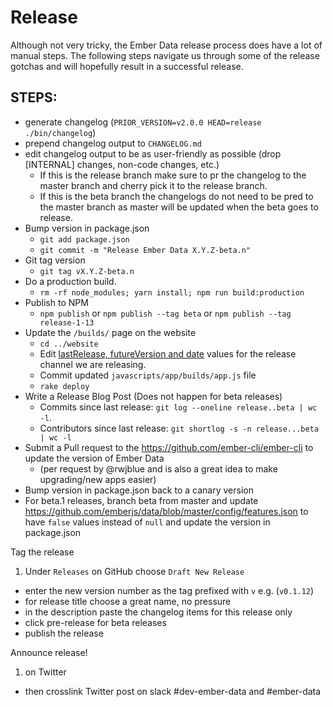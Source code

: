 Release
=======

Although not very tricky, the Ember Data release process does have a
lot of manual steps. The following steps navigate us through
some of the release gotchas and will hopefully result in a successful
release.

STEPS:
------

* generate changelog (`PRIOR_VERSION=v2.0.0 HEAD=release ./bin/changelog`)
* prepend changelog output to `CHANGELOG.md`
* edit changelog output to be as user-friendly as possible (drop [INTERNAL] changes, non-code changes, etc.)
  * If this is the release branch  make sure to pr the changelog to the master branch and cherry pick it to the release branch.
  * If this is the beta branch the changelogs do not need to be pred to the master branch as master will be updated when the beta goes to release.
* Bump version in package.json
  * `git add package.json`
  * `git commit -m "Release Ember Data X.Y.Z-beta.n"`
* Git tag version
  * `git tag vX.Y.Z-beta.n`
* Do a production build. 
  * `rm -rf node_modules; yarn install; npm run build:production`
* Publish to NPM
  * `npm publish` or `npm publish --tag beta` or `npm publish --tag release-1-13`
* Update the `/builds/` page on the website
  * `cd ../website`
  * Edit [lastRelease, futureVersion and date](https://github.com/emberjs/website/blob/master/source/javascripts/app/builds/app.js#L238-L241) values for the release channel we are releasing.
  * Commit updated `javascripts/app/builds/app.js` file
  * `rake deploy`
* Write a Release Blog Post (Does not happen for beta releases)
  * Commits since last release: `git log --oneline release..beta | wc -l`.
  * Contributors since last release: `git shortlog -s -n release...beta | wc -l`
* Submit a Pull request to the https://github.com/ember-cli/ember-cli to update the version of Ember Data
  * (per request by @rwjblue and is also a great idea to make upgrading/new apps easier)
* Bump version in package.json back to a canary version
* For beta.1 releases, branch beta from master and update https://github.com/emberjs/data/blob/master/config/features.json to have `false` values instead of `null` and update the version in package.json


Tag the release

1. Under `Releases` on GitHub choose `Draft New Release`
* enter the new version number as the tag prefixed with `v` e.g. (`v0.1.12`)
* for release title choose a great name, no pressure
* in the description paste the changelog items for this release only
* click pre-release for beta releases
* publish the release

Announce release!

1. on Twitter
* then crosslink Twitter post on slack #dev-ember-data and #ember-data
